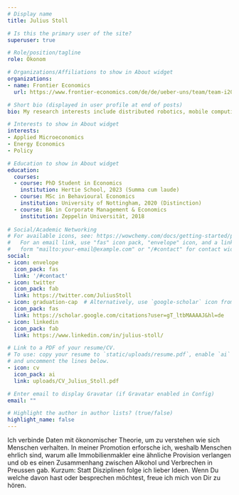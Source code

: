 ```yaml
---
# Display name
title: Julius Stoll

# Is this the primary user of the site?
superuser: true

# Role/position/tagline
role: Ökonom

# Organizations/Affiliations to show in About widget
organizations:
- name: Frontier Economics 
  url: https://www.frontier-economics.com/de/de/ueber-uns/team/team-i20964-julius-stoll/

# Short bio (displayed in user profile at end of posts)
bio: My research interests include distributed robotics, mobile computing and programmable matter.

# Interests to show in About widget
interests:
- Applied Microeconomics
- Energy Economics
- Policy

# Education to show in About widget
education:
  courses:
  - course: PhD Student in Economics
    institution: Hertie School, 2023 (Summa cum laude)
  - course: MSc in Behavioural Economics
    institution: University of Nottingham, 2020 (Distinction)
  - course: BA in Corporate Management & Economics
    institution: Zeppelin Universität, 2018
    
# Social/Academic Networking
# For available icons, see: https://wowchemy.com/docs/getting-started/page-builder/#icons
#   For an email link, use "fas" icon pack, "envelope" icon, and a link in the
#   form "mailto:your-email@example.com" or "/#contact" for contact widget.
social:
- icon: envelope
  icon_pack: fas
  link: '/#contact'
- icon: twitter
  icon_pack: fab
  link: https://twitter.com/JuliusStoll
- icon: graduation-cap  # Alternatively, use `google-scholar` icon from `ai` icon pack
  icon_pack: fas
  link: https://scholar.google.com/citations?user=gT_ltbMAAAAJ&hl=de
- icon: linkedin
  icon_pack: fab
  link: https://www.linkedin.com/in/julius-stoll/

# Link to a PDF of your resume/CV.
# To use: copy your resume to `static/uploads/resume.pdf`, enable `ai` icons in `params.toml`, 
# and uncomment the lines below.
- icon: cv
  icon_pack: ai
  link: uploads/CV_Julius_Stoll.pdf

# Enter email to display Gravatar (if Gravatar enabled in Config)
email: ""

# Highlight the author in author lists? (true/false)
highlight_name: false
---
```


Ich verbinde Daten mit ökonomischer Theorie, um zu verstehen wie sich Menschen verhalten. In meiner Promotion erforsche ich, weshalb Menschen ehrlich sind, warum alle Immobilienmakler eine ähnliche Provision verlangen und ob es einen Zusammenhang zwischen Alkohol und Verbrechen in Preussen gab. 
Kurzum: Statt Disziplinen folge ich lieber Ideen. Wenn Du welche davon hast oder besprechen möchtest, freue ich mich von Dir zu hören.  

